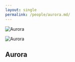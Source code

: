 ```yaml
---
layout: single
permalink: /people/aurora.md/
---
```


![Aurora](https://sinalewis.github.io/DnD_session/assests/images/aurora.png)

![Aurora](https://sinalewis.github.io/DnD_session/assests/images/aurora_forge.png)

## Aurora
